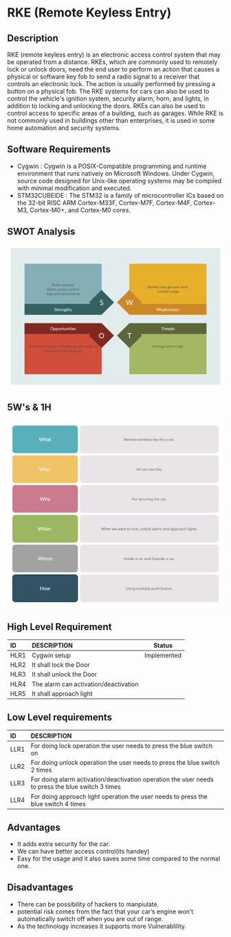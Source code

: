 # RKE (Remote Keyless Entry)

## Description 

RKE (remote keyless entry) is an electronic access control system that may be operated from a distance. RKEs, which are commonly used to remotely lock or unlock doors, need the end user to perform an action that causes a physical or software key fob to send a radio signal to a receiver that controls an electronic lock. The action is usually performed by pressing a button on a physical fob. The RKE systems for cars can also be used to control the vehicle's ignition system, security alarm, horn, and lights, in addition to locking and unlocking the doors. RKEs can also be used to control access to specific areas of a building, such as garages. While RKE is not commonly used in buildings other than enterprises, it is used in some home automation and security systems.


## Software Requirements

 * Cygwin : Cygwin is a POSIX-Compatible programming and runtime environment that runs natively on Microsoft Windows.
             Under Cygwin, source code designed for Unix-like operating systems may be compiled with minimal modification and executed.
 * STM32CUBEIDE : The STM32 is a family of microcontroller ICs based on the 32-bit RISC ARM Cortex-M33F, Cortex-M7F, Cortex-M4F, Cortex-M3, Cortex-M0+, and Cortex-M0 cores.
 
 
## SWOT Analysis

![](https://github.com/AKIVISHNU473/M3_Grup40/blob/main/1_RKE/6_ImagesAndVideos/1SW.jpg)

## 5W's & 1H

![](https://github.com/AKIVISHNU473/M3_Grup40/blob/main/1_RKE/6_ImagesAndVideos/5W.jpg)


## High Level Requirement

|ID  |DESCRIPTION                          | Status|
|:---|:------------------------------------|-------|
|HLR1  |Cygwin setup                          |Implemented|
|HLR2|It shall lock the Door               |
|HLR3|It shall unlock the Door             |
|HLR4|The alarm can activation/deactivation|
|HLR5|It shall approach light              |

## Low  Level requirements 
|ID  |DESCRIPTION                                                                                      | 
|:---|:------------------------------------------------------------------------------------------------|
|LLR1|For doing lock operation the user needs to press the blue switch on                              |
|LLR2|For doing unlock operation the user needs to press the blue switch 2 times                       |
|LLR3|For doing alarm activation/deactivation operation the user needs to press the blue switch 3 times|
|LLR4|For doing approach light operation the user needs to press the blue switch 4 times               |


## Advantages

* It adds extra security for the car.
* We can have better access control(its handey)
* Easy for the usage and it also saves some time compared to the normal one.
    
## Disadvantages

* There can be possibility of hackers to manpiulate.
* potential risk comes from the fact that your car’s engine won’t automatically switch off when you are out of range.
* As the technology increases it supports more Vulnerablility.






